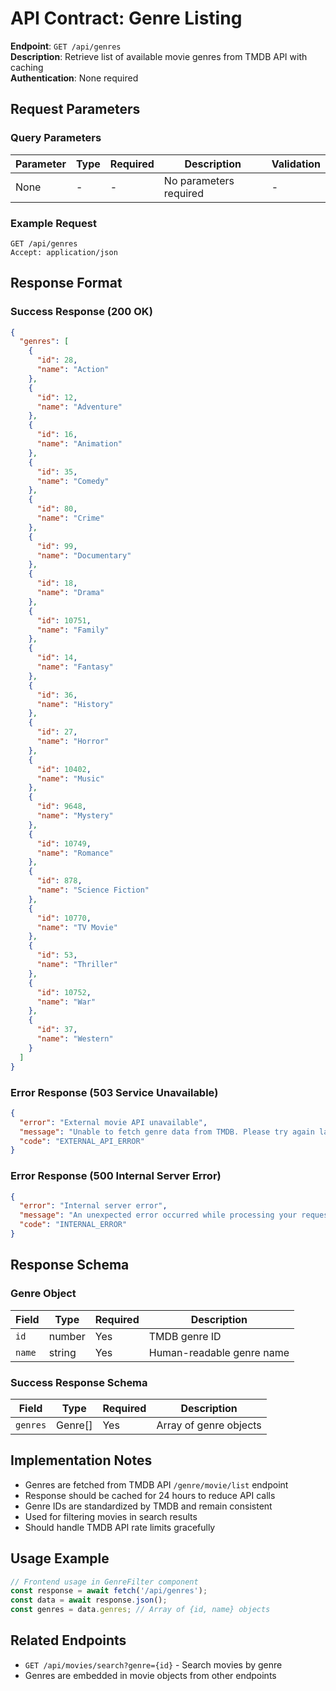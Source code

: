 # API Contract: Genre Listing

**Endpoint**: `GET /api/genres`  
**Description**: Retrieve list of available movie genres from TMDB API with caching  
**Authentication**: None required  

## Request Parameters

### Query Parameters
| Parameter | Type | Required | Description | Validation |
|-----------|------|----------|-------------|------------|
| None | - | - | No parameters required | - |

### Example Request
```http
GET /api/genres
Accept: application/json
```

## Response Format

### Success Response (200 OK)
```json
{
  "genres": [
    {
      "id": 28,
      "name": "Action"
    },
    {
      "id": 12,
      "name": "Adventure"
    },
    {
      "id": 16,
      "name": "Animation"
    },
    {
      "id": 35,
      "name": "Comedy"
    },
    {
      "id": 80,
      "name": "Crime"
    },
    {
      "id": 99,
      "name": "Documentary"
    },
    {
      "id": 18,
      "name": "Drama"
    },
    {
      "id": 10751,
      "name": "Family"
    },
    {
      "id": 14,
      "name": "Fantasy"
    },
    {
      "id": 36,
      "name": "History"
    },
    {
      "id": 27,
      "name": "Horror"
    },
    {
      "id": 10402,
      "name": "Music"
    },
    {
      "id": 9648,
      "name": "Mystery"
    },
    {
      "id": 10749,
      "name": "Romance"
    },
    {
      "id": 878,
      "name": "Science Fiction"
    },
    {
      "id": 10770,
      "name": "TV Movie"
    },
    {
      "id": 53,
      "name": "Thriller"
    },
    {
      "id": 10752,
      "name": "War"
    },
    {
      "id": 37,
      "name": "Western"
    }
  ]
}
```

### Error Response (503 Service Unavailable)
```json
{
  "error": "External movie API unavailable",
  "message": "Unable to fetch genre data from TMDB. Please try again later.",
  "code": "EXTERNAL_API_ERROR"
}
```

### Error Response (500 Internal Server Error)
```json
{
  "error": "Internal server error",
  "message": "An unexpected error occurred while processing your request.",
  "code": "INTERNAL_ERROR"
}
```

## Response Schema

### Genre Object
| Field | Type | Required | Description |
|-------|------|----------|-------------|
| `id` | number | Yes | TMDB genre ID |
| `name` | string | Yes | Human-readable genre name |

### Success Response Schema
| Field | Type | Required | Description |
|-------|------|----------|-------------|
| `genres` | Genre[] | Yes | Array of genre objects |

## Implementation Notes

- Genres are fetched from TMDB API `/genre/movie/list` endpoint
- Response should be cached for 24 hours to reduce API calls
- Genre IDs are standardized by TMDB and remain consistent
- Used for filtering movies in search results
- Should handle TMDB API rate limits gracefully

## Usage Example

```typescript
// Frontend usage in GenreFilter component
const response = await fetch('/api/genres');
const data = await response.json();
const genres = data.genres; // Array of {id, name} objects
```

## Related Endpoints

- `GET /api/movies/search?genre={id}` - Search movies by genre
- Genres are embedded in movie objects from other endpoints
